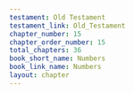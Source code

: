 ```yaml
---
testament: Old Testament
testament_link: Old_Testament
chapter_number: 15
chapter_order_number: 15
total_chapters: 36
book_short_name: Numbers
book_link_name: Numbers
layout: chapter
---
```

